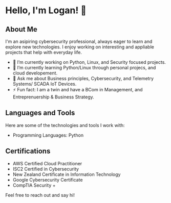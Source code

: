 # Hello, I'm Logan! 👋

## About Me

I'm an asipiring cybersecurity professional, always eager to learn and explore new technologies. I enjoy working on interesting and appliable projects that help with everyday life. 

- 🔭 I’m currently working on Python, Linux, and Security focused projects.
- 🌱 I’m currently learning Python/Linux through personal projecs, and cloud developement.
- 💬 Ask me about Business principles, Cybersecurity, and Telemetry Systems/ SCADA IoT Devices.
- ⚡ Fun fact: I am a twin and have a BCom in Management, and Entreprenuership & Business Strategy.

## Languages and Tools

Here are some of the technologies and tools I work with:

- Programming Languages: Python

## Certifications

- AWS Certified Cloud Practitioner
- ISC2 Certified in Cybersecurity
- New Zealand Certificate in Information Technology
- Google Cybersecurity Certificate
- CompTIA Security +


Feel free to reach out and say hi!

